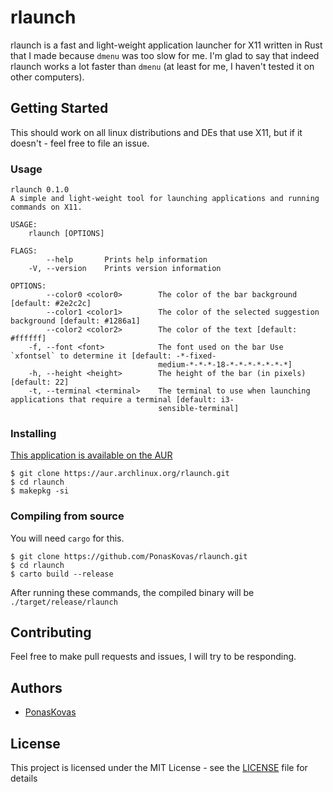 
# rlaunch

rlaunch is a fast and light-weight application launcher for X11 written in Rust that I made because `dmenu` was too slow for me. I'm glad to say that indeed rlaunch works a lot faster than `dmenu` (at least for me, I haven't tested it on other computers).

## Getting Started

This should work on all linux distributions and DEs that use X11, but if it doesn't - feel free to file an issue.

### Usage

```
rlaunch 0.1.0
A simple and light-weight tool for launching applications and running commands on X11.

USAGE:
    rlaunch [OPTIONS]

FLAGS:
        --help       Prints help information
    -V, --version    Prints version information

OPTIONS:
        --color0 <color0>        The color of the bar background [default: #2e2c2c]
        --color1 <color1>        The color of the selected suggestion background [default: #1286a1]
        --color2 <color2>        The color of the text [default: #ffffff]
    -f, --font <font>            The font used on the bar Use `xfontsel` to determine it [default: -*-fixed-
                                 medium-*-*-*-18-*-*-*-*-*-*-*]
    -h, --height <height>        The height of the bar (in pixels) [default: 22]
    -t, --terminal <terminal>    The terminal to use when launching applications that require a terminal [default: i3-
                                 sensible-terminal]
```

### Installing

[This application is available on the AUR](https://aur.archlinux.org/packages/rlaunch/)
```
$ git clone https://aur.archlinux.org/rlaunch.git
$ cd rlaunch
$ makepkg -si
```

### Compiling from source
You will need `cargo` for this.
```
$ git clone https://github.com/PonasKovas/rlaunch.git
$ cd rlaunch
$ carto build --release
```
After running these commands, the compiled binary will be `./target/release/rlaunch`

## Contributing

Feel free to make pull requests and issues, I will try to be responding.

## Authors

* [PonasKovas](https://github.com/PonasKovas)

## License

This project is licensed under the MIT License - see the [LICENSE](LICENSE) file for details
